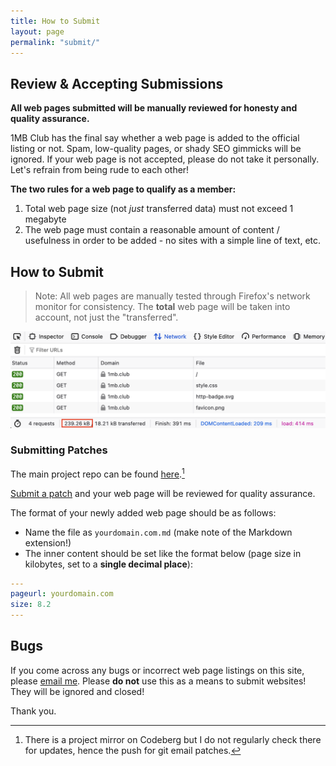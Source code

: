 ```yaml
---
title: How to Submit
layout: page
permalink: "submit/"
---
```


## Review & Accepting Submissions

**All web pages submitted will be manually reviewed for honesty and quality assurance.**

1MB Club has the final say whether a web page is added to the official listing or not. Spam, low-quality pages, or shady SEO gimmicks will be ignored. If your web page is not accepted, please do not take it personally. Let's refrain from being rude to each other!

**The two rules for a web page to qualify as a member:**

<ol>
    <li>Total web page size (not <i>just</i> transferred data) must not exceed 1 megabyte</li>
    <li>The web page must contain a reasonable amount of content / usefulness in order to be added - no sites with a simple line of text, etc.</li>
</ol>

## How to Submit

> Note: All web pages are manually tested through Firefox's network monitor for consistency. The **total** web page will be taken into account, not just the "transferred".

![Firefox network tab showing the full web page size of 1MB Club](/public/images/submit-screenshot.png)

### Submitting Patches

The main project repo can be found [here](https://git.btxx.org/1mb-club/).[^1]

[Submit a patch](https://git-send-email.io/) and your web page will be reviewed for quality assurance.

The format of your newly added web page should be as follows:

- Name the file as `yourdomain.com.md` (make note of the Markdown extension!)
- The inner content should be set like the format below (page size in kilobytes, set to a **single decimal place**):

```yaml
---
pageurl: yourdomain.com
size: 8.2
---
```

## Bugs

If you come across any bugs or incorrect web page listings on this site, please [email me](mailto:1mb-club@patches.btxx.org). Please **do not** use this as a means to submit websites! They will be ignored and closed! 

Thank you.

[^1]: There is a project mirror on Codeberg but I do not regularly check there for updates, hence the push for git email patches.

